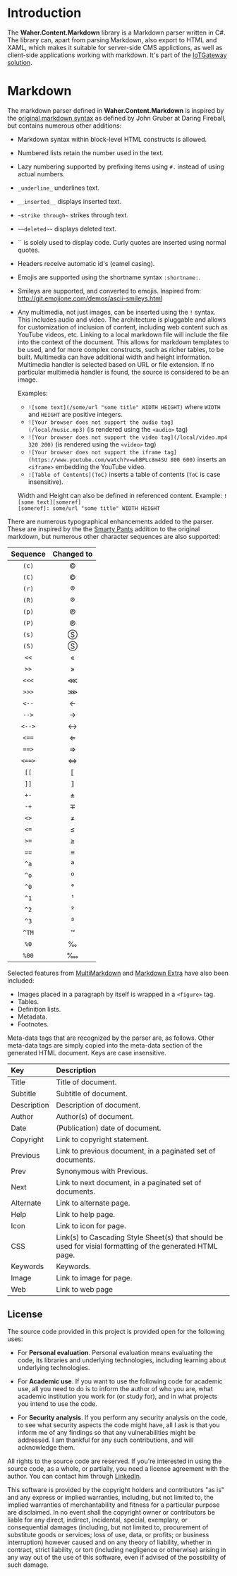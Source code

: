 ﻿Introduction
=============

The **Waher.Content.Markdown** library is a Markdown parser written in C#. The library can, apart from parsing Markdown, also export to HTML and XAML, 
which makes it suitable for server-side CMS applictions, as well as client-side applications working with markdown. 
It's part of the [IoTGateway solution](/PeterWaher/IoTGateway).

Markdown
==============

The markdown parser defined in **Waher.Content.Markdown** is inspired by the [original markdown syntax](http://daringfireball.net/projects/markdown/syntax)
as defined by John Gruber at Daring Fireball, but contains numerous other additions:

-   Markdown syntax within block-level HTML constructs is allowed.
-   Numbered lists retain the number used in the text.
-   Lazy numbering supported by prefixing items using `#.` instead of using actual numbers.
-   `_underline_` underlines text.
-   `__inserted__` displays inserted text.
-   `~strike through~` strikes through text.
-   `~~deleted~~` displays deleted text.
-   \`\` is solely used to display code. Curly quotes are inserted using normal quotes.
-   Headers receive automatic id's (camel casing).
-   Emojis are supported using the shortname syntax `:shortname:`.
-   Smileys are supported, and converted to emojis. Inspired from: http://git.emojione.com/demos/ascii-smileys.html

-   Any multimedia, not just images, can be inserted using the `!` syntax. This includes audio and video. The architecture is pluggable and allows for 
    customization of inclusion of content, including web content such as YouTube videos, etc. Linking to a local markdown file will include the file into 
	the context of the document. This allows for markdown templates to be used, and for more complex constructs, such as richer tables, to be built. 
	Multimedia can have additional width and height information. Multimedia handler is selected based on URL or file extension. If no particular 
	multimedia handler is found, the source is considered to be an image.
    
    Examples:
    
    * `![some text](/some/url "some title" WIDTH HEIGHT)` where `WIDTH` and `HEIGHT` are positive integers.
    * `![Your browser does not support the audio tag](/local/music.mp3)` (is rendered using the `<audio>` tag)
    * `![Your browser does not support the video tag](/local/video.mp4 320 200)` (is rendered using the `<video>` tag)
    * `![Your browser does not support the iframe tag](https://www.youtube.com/watch?v=whBPLc8m4SU 800 600)` inserts an `<iframe>` embedding the YouTube video.
	* `![Table of Contents](ToC)` inserts a table of contents (`ToC` is case insensitive).
    
    Width and Height can also be defined in referenced content. Example: `![some text][someref]`  
    `[someref]: some/url "some title" WIDTH HEIGHT`

There are numerous typographical enhancements added to the parser. These are inspired by the the [Smarty Pants](http://daringfireball.net/projects/smartypants/) 
addition to the original markdown, but numerous other character sequences are also supported:

| Sequence | Changed to |
|:-----------:|:-------------------:|
| `(c)` | &copy; |
| `(C)` | &COPY; |
| `(r)` | &reg; |
| `(R)` | &REG; |
| `(p)` | &copysr; |
| `(P)` | &copysr; |
| `(s)` | &oS; |
| `(S)` | &circledS; |
| `<<` | &laquo; |
| `>>` | &raquo; |
| `<<<` | &Ll; |
| `>>>` | &Gg; |
| `<--` | &larr; |
| `-->` | &rarr; |
| `<-->` | &harr; |
| `<==` | &lArr; |
| `==>` | &rArr; |
| `<==>` | &hArr; |
| `[[` | &LeftDoubleBracket; |
| `]]` | &RightDoubleBracket; |
| `+-` | &PlusMinus; |
| `-+` | &MinusPlus; |
| `<>` | &ne; |
| `<=` | &leq; |
| `>=` | &geq; |
| `==` | &equiv; |
| `^a` | &ordf; |
| `^o` | &ordm; |
| `^0` | &deg; |
| `^1` | &sup1; |
| `^2` | &sup2; |
| `^3` | &sup3; |
| `^TM` | &trade; |
| `%0` | &permil; |
| `%00` | &pertenk; |

Selected features from [MultiMarkdown](https://rawgit.com/fletcher/human-markdown-reference/master/index.html) and
[Markdown Extra](https://michelf.ca/projects/php-markdown/extra/) have also been included:

-   Images placed in a paragraph by itself is wrapped in a `<figure>` tag.
-   Tables.
-   Definition lists.
-   Metadata.
-   Footnotes.

Meta-data tags that are recognized by the parser are, as follows. Other meta-data tags are simply copied into the meta-data section of the 
generated HTML document. Keys are case insensitive.

| Key           | Description                                                                                                |
|:--------------|:-----------------------------------------------------------------------------------------------------------|
| Title			| Title of document.																						 |
| Subtitle		| Subtitle of document.																						 |
| Description	| Description of document.																					 |
| Author		| Author(s) of document.																					 |
| Date			| (Publication) date of document.																			 |
| Copyright		| Link to copyright statement.																				 |
| Previous		| Link to previous document, in a paginated set of documents.												 |
| Prev			| Synonymous with Previous.																					 |
| Next			| Link to next document, in a paginated set of documents.													 |
| Alternate		| Link to alternate page.																					 |
| Help			| Link to help page.																						 |
| Icon			| Link to icon for page.																					 |
| CSS			| Link(s) to Cascading Style Sheet(s) that should be used for visial formatting of the generated HTML page.	 |
| Keywords		| Keywords.																									 |
| Image			| Link to image for page.																					 |
| Web			| Link to web page																							 |

## License

The source code provided in this project is provided open for the following uses:

* For **Personal evaluation**. Personal evaluation means evaluating the code, its libraries and underlying technologies, including learning 
	about underlying technologies.

* For **Academic use**. If you want to use the following code for academic use, all you need to do is to inform the author of who you are, what academic
	institution you work for (or study for), and in what projects you intend to use the code.

* For **Security analysis**. If you perform any security analysis on the code, to see what security aspects the code might have,
	all I ask is that you inform me of any findings so that any vulnerabilities might be addressed. I am thankful for any such contributions,
	and will acknowledge them.

All rights to the source code are reserved. If you're interested in using the source code, as a whole, or partially, you need a license agreement
with the author. You can contact him through [LinkedIn](http://waher.se/).

This software is provided by the copyright holders and contributors "as is" and any express or implied warranties, including, but not limited to, 
the implied warranties of merchantability and fitness for a particular purpose are disclaimed. In no event shall the copyright owner or contributors 
be liable for any direct, indirect, incidental, special, exemplary, or consequential damages (including, but not limited to, procurement of substitute 
goods or services; loss of use, data, or profits; or business interruption) however caused and on any theory of liability, whether in contract, strict 
liability, or tort (including negligence or otherwise) arising in any way out of the use of this software, even if advised of the possibility of such 
damage.
